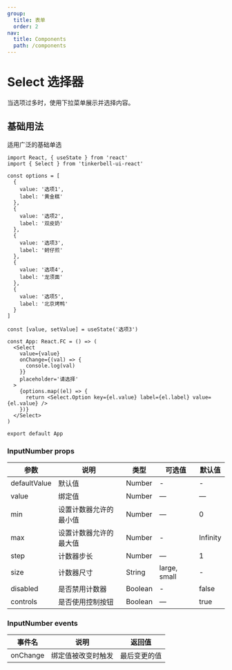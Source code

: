 ```yaml
---
group:
  title: 表单
  order: 2
nav:
  title: Components
  path: /components
---
```


# Select 选择器

当选项过多时，使用下拉菜单展示并选择内容。

## 基础用法

适用广泛的基础单选

```tsx
import React, { useState } from 'react'
import { Select } from 'tinkerbell-ui-react'

const options = [
  {
    value: '选项1',
    label: '黄金糕'
  },
  {
    value: '选项2',
    label: '双皮奶'
  },
  {
    value: '选项3',
    label: '蚵仔煎'
  },
  {
    value: '选项4',
    label: '龙须面'
  },
  {
    value: '选项5',
    label: '北京烤鸭'
  }
]

const [value, setValue] = useState('选项3')

const App: React.FC = () => (
  <Select
    value={value}
    onChange={(val) => {
      console.log(val)
    }}
    placeholder='请选择'
  >
    {options.map((el) => {
      return <Select.Option key={el.value} label={el.label} value={el.value} />
    })}
  </Select>
)

export default App
```

### InputNumber props

| 参数         | 说明                   | 类型    | 可选值       | 默认值   |
| ------------ | ---------------------- | ------- | ------------ | -------- |
| defaultValue | 默认值                 | Number  | -            | -        |
| value        | 绑定值                 | Number  | —            | —        |
| min          | 设置计数器允许的最小值 | Number  | —            | 0        |
| max          | 设置计数器允许的最大值 | Number  | -            | Infinity |
| step         | 计数器步长             | Number  | —            | 1        |
| size         | 计数器尺寸             | String  | large, small | -        |
| disabled     | 是否禁用计数器         | Boolean | -            | false    |
| controls     | 是否使用控制按钮       | Boolean | —            | true     |

### InputNumber events

| 事件名   | 说明               | 返回值       |
| -------- | ------------------ | ------------ |
| onChange | 绑定值被改变时触发 | 最后变更的值 |
